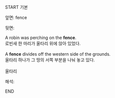 START
기본

앞면:
fence


뒷면:
<div>A robin was perching on the <strong>fence</strong>. </div><div><div>로빈새 한 마리가 울타리 위에 앉아 있었다.</div></div><div><br></div><div><div>A <strong>fence</strong> divides off the western side of the grounds. </div><div><div>울타리 하나가 그 땅의 서쪽 부분을 나눠 놓고 있다.</div></div><br></div><div>울타리</div>


해석:
<!--ID: 1746614453921-->
END